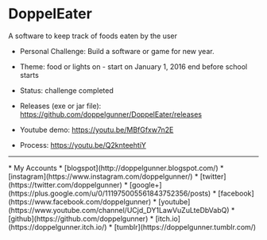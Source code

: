 # DoppelEater
A software to keep track of foods eaten by the user

* Personal Challenge: Build a software or game for new year. 
* Theme: food or lights on - start on January 1, 2016 end before school starts
* Status: challenge completed

* Releases (exe or jar file): https://github.com/doppelgunner/DoppelEater/releases
* Youtube demo: https://youtu.be/MBfGfxw7n2E
* Process: https://youtu.be/Q2knteehtiY

<hr>
* My Accounts 
  * [blogspot](http://doppelgunner.blogspot.com/)
  * [instagram](https://www.instagram.com/doppelgunner/)
  * [twitter](https://twitter.com/doppelgunner)
  * [google+](https://plus.google.com/u/0/111975005561843752356/posts)
  * [facebook](https://www.facebook.com/doppelgunner)
  * [youtube](https://www.youtube.com/channel/UCjd_DY1LawVuZuLteDbVabQ)
  * [github](https://github.com/doppelgunner)
  * [itch.io](https://doppelgunner.itch.io/)
  * [tumblr](https://doppelgunner.tumblr.com/)
